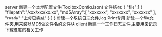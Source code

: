 server
新建一个本地配置文件(ToolboxConfig.json)
文件结构:
{
	"file":[
		{
			"filepath":"/xxx/xxx/xx.xx",
			"md5Array":[
				"xxxxxxx",
				"xxxxxxx",
				"xxxxxxx"
			],
			"ready":"上传已完成"
		}
	]
}
新建一个系统日志文件,log.Print专用
新建一个file文件夹,用来装以MD5做文件名的文件块
client
新建一个工作日志文件,主要用来记录下载进度的相关工作